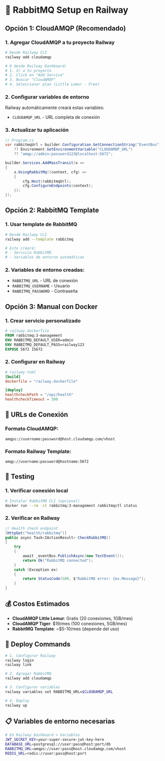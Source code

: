 # 🐰 RabbitMQ Setup en Railway

## Opción 1: CloudAMQP (Recomendado)

### 1. Agregar CloudAMQP a tu proyecto Railway

```bash
# Desde Railway CLI
railway add cloudamqp

# O desde Railway Dashboard:
# 1. Ir a tu proyecto
# 2. Click en "Add Service"
# 3. Buscar "CloudAMQP"
# 4. Seleccionar plan (Little Lemur - Free)
```

### 2. Configurar variables de entorno

Railway automáticamente creará estas variables:
- `CLOUDAMQP_URL` - URL completa de conexión

### 3. Actualizar tu aplicación

```csharp
// Program.cs
var rabbitmqUrl = builder.Configuration.GetConnectionString("EventBus") 
    ?? Environment.GetEnvironmentVariable("CLOUDAMQP_URL") 
    ?? "amqp://admin:password123@localhost:5672";

builder.Services.AddMassTransit(x =>
{
    x.UsingRabbitMq((context, cfg) =>
    {
        cfg.Host(rabbitmqUrl);
        cfg.ConfigureEndpoints(context);
    });
});
```

## Opción 2: RabbitMQ Template

### 1. Usar template de RabbitMQ

```bash
# Desde Railway CLI
railway add --template rabbitmq

# Esto creará:
# - Servicio RabbitMQ
# - Variables de entorno automáticas
```

### 2. Variables de entorno creadas:

- `RABBITMQ_URL` - URL de conexión
- `RABBITMQ_USERNAME` - Usuario
- `RABBITMQ_PASSWORD` - Contraseña

## Opción 3: Manual con Docker

### 1. Crear servicio personalizado

```dockerfile
# railway.dockerfile
FROM rabbitmq:3-management
ENV RABBITMQ_DEFAULT_USER=admin
ENV RABBITMQ_DEFAULT_PASS=railway123
EXPOSE 5672 15672
```

### 2. Configurar en Railway

```toml
# railway.toml
[build]
dockerfile = "railway.dockerfile"

[deploy]
healthcheckPath = "/api/health"
healthcheckTimeout = 300
```

## 🔗 URLs de Conexión

### Formato CloudAMQP:
```
amqps://username:password@host.cloudamqp.com/vhost
```

### Formato Railway Template:
```
amqp://username:password@hostname:5672
```

## 🧪 Testing

### 1. Verificar conexión local

```bash
# Instalar RabbitMQ CLI (opcional)
docker run --rm -it rabbitmq:3-management rabbitmqctl status
```

### 2. Verificar en Railway

```csharp
// Health check endpoint
[HttpGet("health/rabbitmq")]
public async Task<IActionResult> CheckRabbitMQ()
{
    try
    {
        await _eventBus.PublishAsync(new TestEvent());
        return Ok("RabbitMQ connected");
    }
    catch (Exception ex)
    {
        return StatusCode(500, $"RabbitMQ error: {ex.Message}");
    }
}
```

## 💰 Costos Estimados

- **CloudAMQP Little Lemur**: Gratis (20 conexiones, 1GB/mes)
- **CloudAMQP Tiger**: $19/mes (100 conexiones, 5GB/mes)
- **RabbitMQ Template**: ~$5-10/mes (depende del uso)

## 🚀 Deploy Commands

```bash
# 1. Configurar Railway
railway login
railway link

# 2. Agregar RabbitMQ
railway add cloudamqp

# 3. Configurar variables
railway variables set RABBITMQ_URL=$CLOUDAMQP_URL

# 4. Deploy
railway up
```

## 📋 Variables de entorno necesarias

```bash
# En Railway Dashboard > Variables
JWT_SECRET_KEY=your-super-secure-jwt-key-here
DATABASE_URL=postgresql://user:pass@host:port/db
RABBITMQ_URL=amqps://user:pass@host.cloudamqp.com/vhost
REDIS_URL=redis://user:pass@host:port
```










